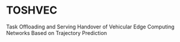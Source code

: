 # TOSHVEC

Task Offloading and Serving Handover of
Vehicular Edge Computing Networks
Based on Trajectory Prediction
